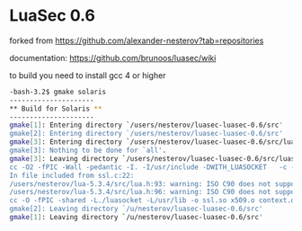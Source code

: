 LuaSec 0.6
==========
forked from https://github.com/alexander-nesterov?tab=repositories

documentation: https://github.com/brunoos/luasec/wiki

to build you need to install gcc 4 or higher

```bash
-bash-3.2$ gmake solaris
---------------------
** Build for Solaris **
---------------------
gmake[1]: Entering directory `/users/nesterov/luasec-luasec-0.6/src'
gmake[2]: Entering directory `/users/nesterov/luasec-luasec-0.6/src'
gmake[3]: Entering directory `/users/nesterov/luasec-luasec-0.6/src/luasocket'
gmake[3]: Nothing to be done for `all'.
gmake[3]: Leaving directory `/users/nesterov/luasec-luasec-0.6/src/luasocket'
cc -O2 -fPIC -Wall -pedantic -I. -I/usr/include -DWITH_LUASOCKET   -c -o ssl.o ssl.c
In file included from ssl.c:22:
/users/nesterov/lua-5.3.4/src/lua.h:93: warning: ISO C90 does not support 'long long'
/users/nesterov/lua-5.3.4/src/lua.h:96: warning: ISO C90 does not support 'long long'
cc -O -fPIC -shared -L./luasocket -L/usr/lib -o ssl.so x509.o context.o ssl.o -lssl -lcrypto -lluasocket
gmake[2]: Leaving directory `/u/nesterov/luasec-luasec-0.6/src'
gmake[1]: Leaving directory `/u/nesterov/luasec-luasec-0.6/src'
```
